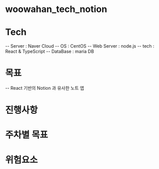 # woowahan_tech_notion

# Tech
-- Server : Naver Cloud
-- OS : CentOS
-- Web Server :  node.js
-- tech : React & TypeScript 
-- DataBase : maria DB

# 목표
-- React 기반의 Notion 과 유사한 노트 앱 

# 진행사항

# 주차별 목표

# 위험요소

